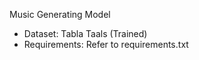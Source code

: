 Music Generating Model 
- Dataset: Tabla Taals (Trained)
- Requirements: Refer to requirements.txt
  
